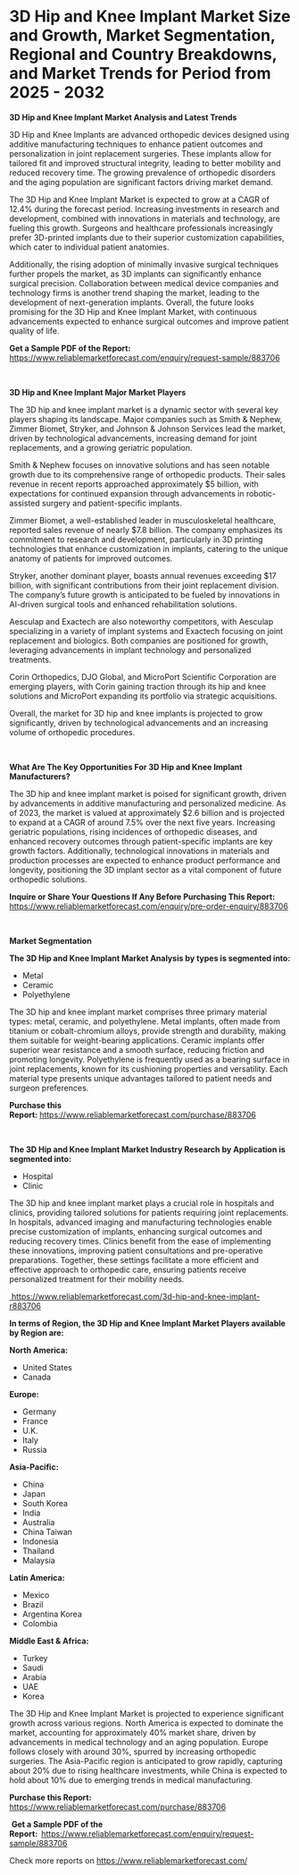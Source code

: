 <p><h1>3D Hip and Knee Implant Market Size and Growth, Market Segmentation, Regional and Country Breakdowns, and Market Trends for Period from 2025 -  2032</h1></p><p><strong>3D Hip and Knee Implant Market Analysis and Latest Trends</strong></p>
<p><p>3D Hip and Knee Implants are advanced orthopedic devices designed using additive manufacturing techniques to enhance patient outcomes and personalization in joint replacement surgeries. These implants allow for tailored fit and improved structural integrity, leading to better mobility and reduced recovery time. The growing prevalence of orthopedic disorders and the aging population are significant factors driving market demand.</p><p>The 3D Hip and Knee Implant Market is expected to grow at a CAGR of 12.4% during the forecast period. Increasing investments in research and development, combined with innovations in materials and technology, are fueling this growth. Surgeons and healthcare professionals increasingly prefer 3D-printed implants due to their superior customization capabilities, which cater to individual patient anatomies. </p><p>Additionally, the rising adoption of minimally invasive surgical techniques further propels the market, as 3D implants can significantly enhance surgical precision. Collaboration between medical device companies and technology firms is another trend shaping the market, leading to the development of next-generation implants. Overall, the future looks promising for the 3D Hip and Knee Implant Market, with continuous advancements expected to enhance surgical outcomes and improve patient quality of life.</p></p>
<p><strong>Get a Sample PDF of the Report:&nbsp;</strong> <a href="https://www.reliablemarketforecast.com/enquiry/request-sample/883706?utm_campaign=1766&utm_medium=2&utm_source=Github&utm_content=ia&utm_term=04032025&utm_id=3d-hip-and-knee-implant">https://www.reliablemarketforecast.com/enquiry/request-sample/883706</a></p>
<p>&nbsp;</p>
<p><strong>3D Hip and Knee Implant Major Market Players</strong></p>
<p><p>The 3D hip and knee implant market is a dynamic sector with several key players shaping its landscape. Major companies such as Smith & Nephew, Zimmer Biomet, Stryker, and Johnson & Johnson Services lead the market, driven by technological advancements, increasing demand for joint replacements, and a growing geriatric population.</p><p>Smith & Nephew focuses on innovative solutions and has seen notable growth due to its comprehensive range of orthopedic products. Their sales revenue in recent reports approached approximately $5 billion, with expectations for continued expansion through advancements in robotic-assisted surgery and patient-specific implants.</p><p>Zimmer Biomet, a well-established leader in musculoskeletal healthcare, reported sales revenue of nearly $7.8 billion. The company emphasizes its commitment to research and development, particularly in 3D printing technologies that enhance customization in implants, catering to the unique anatomy of patients for improved outcomes.</p><p>Stryker, another dominant player, boasts annual revenues exceeding $17 billion, with significant contributions from their joint replacement division. The company’s future growth is anticipated to be fueled by innovations in AI-driven surgical tools and enhanced rehabilitation solutions.</p><p>Aesculap and Exactech are also noteworthy competitors, with Aesculap specializing in a variety of implant systems and Exactech focusing on joint replacement and biologics. Both companies are positioned for growth, leveraging advancements in implant technology and personalized treatments.</p><p>Corin Orthopedics, DJO Global, and MicroPort Scientific Corporation are emerging players, with Corin gaining traction through its hip and knee solutions and MicroPort expanding its portfolio via strategic acquisitions.</p><p>Overall, the market for 3D hip and knee implants is projected to grow significantly, driven by technological advancements and an increasing volume of orthopedic procedures.</p></p>
<p>&nbsp;</p>
<p><strong>What Are The Key Opportunities For 3D Hip and Knee Implant Manufacturers?</strong></p>
<p><p>The 3D hip and knee implant market is poised for significant growth, driven by advancements in additive manufacturing and personalized medicine. As of 2023, the market is valued at approximately $2.6 billion and is projected to expand at a CAGR of around 7.5% over the next five years. Increasing geriatric populations, rising incidences of orthopedic diseases, and enhanced recovery outcomes through patient-specific implants are key growth factors. Additionally, technological innovations in materials and production processes are expected to enhance product performance and longevity, positioning the 3D implant sector as a vital component of future orthopedic solutions.</p></p>
<p><strong>Inquire or Share Your Questions If Any Before Purchasing This Report:</strong> <a href="https://www.reliablemarketforecast.com/enquiry/pre-order-enquiry/883706?utm_campaign=1766&utm_medium=2&utm_source=Github&utm_content=ia&utm_term=04032025&utm_id=3d-hip-and-knee-implant">https://www.reliablemarketforecast.com/enquiry/pre-order-enquiry/883706</a></p>
<p>&nbsp;</p>
<p><strong>Market Segmentation</strong></p>
<p><strong>The 3D Hip and Knee Implant Market Analysis by types is segmented into:</strong></p>
<p><ul><li>Metal</li><li>Ceramic</li><li>Polyethylene</li></ul></p>
<p><p>The 3D hip and knee implant market comprises three primary material types: metal, ceramic, and polyethylene. Metal implants, often made from titanium or cobalt-chromium alloys, provide strength and durability, making them suitable for weight-bearing applications. Ceramic implants offer superior wear resistance and a smooth surface, reducing friction and promoting longevity. Polyethylene is frequently used as a bearing surface in joint replacements, known for its cushioning properties and versatility. Each material type presents unique advantages tailored to patient needs and surgeon preferences.</p></p>
<p><strong>Purchase this Report:&nbsp;</strong><a href="https://www.reliablemarketforecast.com/purchase/883706?utm_campaign=1766&utm_medium=2&utm_source=Github&utm_content=ia&utm_term=04032025&utm_id=3d-hip-and-knee-implant">https://www.reliablemarketforecast.com/purchase/883706</a></p>
<p>&nbsp;</p>
<p><strong>The 3D Hip and Knee Implant Market Industry Research by Application is segmented into:</strong></p>
<p><ul><li>Hospital</li><li>Clinic</li></ul></p>
<p><p>The 3D hip and knee implant market plays a crucial role in hospitals and clinics, providing tailored solutions for patients requiring joint replacements. In hospitals, advanced imaging and manufacturing technologies enable precise customization of implants, enhancing surgical outcomes and reducing recovery times. Clinics benefit from the ease of implementing these innovations, improving patient consultations and pre-operative preparations. Together, these settings facilitate a more efficient and effective approach to orthopedic care, ensuring patients receive personalized treatment for their mobility needs.</p></p>
<p><a href="https://www.reliablemarketforecast.com/3d-hip-and-knee-implant-r883706?utm_campaign=1766&utm_medium=2&utm_source=Github&utm_content=ia&utm_term=04032025&utm_id=3d-hip-and-knee-implant">&nbsp;https://www.reliablemarketforecast.com/3d-hip-and-knee-implant-r883706</a></p>
<p><strong>In terms of Region, the 3D Hip and Knee Implant Market Players available by Region are:</strong></p>
<p>
    <p> <strong> North America: </strong>
        <ul>
            <li>United States</li>
            <li>Canada</li>
        </ul>
        </p> 
    <p> <strong> Europe: </strong>
        <ul>
            <li>Germany</li>
            <li>France</li>
            <li>U.K.</li>
            <li>Italy</li>
            <li>Russia</li>
        </ul>
        </p> 
    <p> <strong> Asia-Pacific: </strong>
        <ul>
            <li>China</li>
            <li>Japan</li>
            <li>South Korea</li>
            <li>India</li>
            <li>Australia</li>
            <li>China Taiwan</li>
            <li>Indonesia</li>
            <li>Thailand</li>
            <li>Malaysia</li>
        </ul>
        </p> 
    <p> <strong> Latin America: </strong>
        <ul>
            <li>Mexico</li>
            <li>Brazil</li>
            <li>Argentina Korea</li>
            <li>Colombia</li>
        </ul>
        </p> 
    <p> <strong> Middle East & Africa: </strong>
        <ul>
            <li>Turkey</li>
            <li>Saudi</li>
            <li>Arabia</li>
            <li>UAE</li>
            <li>Korea</li>
        </ul>
    </p>
    </p>
<p><p>The 3D Hip and Knee Implant Market is projected to experience significant growth across various regions. North America is expected to dominate the market, accounting for approximately 40% market share, driven by advancements in medical technology and an aging population. Europe follows closely with around 30%, spurred by increasing orthopedic surgeries. The Asia-Pacific region is anticipated to grow rapidly, capturing about 20% due to rising healthcare investments, while China is expected to hold about 10% due to emerging trends in medical manufacturing.</p></p>
<p><strong>Purchase this Report: </strong><a href="https://www.reliablemarketforecast.com/purchase/883706?utm_campaign=1766&utm_medium=2&utm_source=Github&utm_content=ia&utm_term=04032025&utm_id=3d-hip-and-knee-implant">https://www.reliablemarketforecast.com/purchase/883706</a></p>
<p>&nbsp;<strong>Get a Sample PDF of the Report:&nbsp;&nbsp;</strong><a href="https://www.reliablemarketforecast.com/enquiry/request-sample/883706?utm_campaign=1766&utm_medium=2&utm_source=Github&utm_content=ia&utm_term=04032025&utm_id=3d-hip-and-knee-implant">https://www.reliablemarketforecast.com/enquiry/request-sample/883706</a></p>
<p><strong></strong></p>
<p>Check more reports on <a href="https://www.reliablemarketforecast.com/?utm_campaign=1766&utm_medium=2&utm_source=Github&utm_content=ia&utm_term=04032025&utm_id=3d-hip-and-knee-implant">https://www.reliablemarketforecast.com/</a></p>
